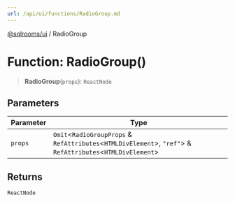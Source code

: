 ```yaml
---
url: /api/ui/functions/RadioGroup.md
---
```

[@sqlrooms/ui](../index.md) / RadioGroup

# Function: RadioGroup()

> **RadioGroup**(`props`): `ReactNode`

## Parameters

| Parameter | Type |
| ------ | ------ |
| `props` | `Omit`<`RadioGroupProps` & `RefAttributes`<`HTMLDivElement`>, `"ref"`> & `RefAttributes`<`HTMLDivElement`> |

## Returns

`ReactNode`
